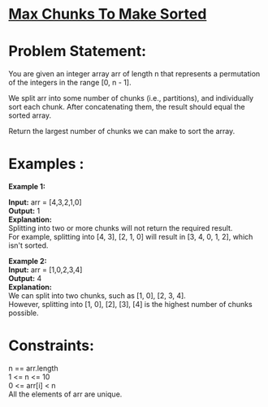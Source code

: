 # [Max Chunks To Make Sorted](https://github.com/surya8980/December-2024-Daily-Problems/blob/main/LeetCode/19-Dec-2024/Max%20Chunks%20To%20make%20Sorted.java)
# Problem Statement:
You are given an integer array arr of length n that represents a permutation of the integers in the range [0, n - 1].  

We split arr into some number of chunks (i.e., partitions), and individually sort each chunk. After concatenating them, the result should equal the sorted array.  

Return the largest number of chunks we can make to sort the array.  

 # Examples :

**Example 1:**  

**Input:** arr = [4,3,2,1,0]  
**Output:** 1  
**Explanation:**   
Splitting into two or more chunks will not return the required result.    
For example, splitting into [4, 3], [2, 1, 0] will result in [3, 4, 0, 1, 2], which isn't sorted.    

**Example 2:**  
**Input:** arr = [1,0,2,3,4]  
**Output:** 4   
**Explanation:**    
We can split into two chunks, such as [1, 0], [2, 3, 4].  
However, splitting into [1, 0], [2], [3], [4] is the highest number of chunks possible.  
 

# Constraints:

n == arr.length  
1 <= n <= 10    
0 <= arr[i] < n    
All the elements of arr are unique.
